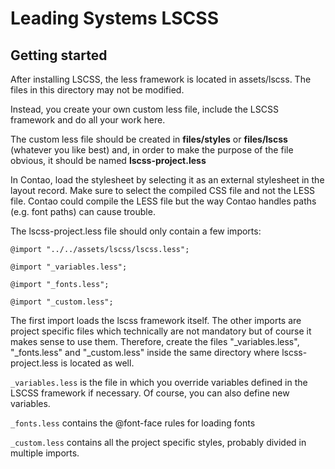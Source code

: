 # Leading Systems LSCSS

## Getting started
After installing LSCSS, the less framework is located in assets/lscss. The files in this directory may not be modified.

Instead, you create your own custom less file, include the LSCSS framework and do all your work here.

The custom less file should be created in **files/styles** or **files/lscss** (whatever you like best) and, in order to make
the purpose of the file obvious, it should be named **lscss-project.less**

In Contao, load the stylesheet by selecting it as an external stylesheet in the layout record. Make sure to select the
compiled CSS file and not the LESS file. Contao could compile the LESS file but the way Contao handles paths (e.g. font
paths) can cause trouble.

The lscss-project.less file should only contain a few imports:


```
@import "../../assets/lscss/lscss.less";

@import "_variables.less";

@import "_fonts.less";

@import "_custom.less";
```

The first import loads the lscss framework itself. The other imports are project specific files which technically are
not mandatory but of course it makes sense to use them. Therefore, create the files "_variables.less", "_fonts.less"
and "_custom.less" inside the same directory where lscss-project.less is located as well.

`_variables.less` is the file in which you override variables defined in the LSCSS framework if necessary. Of course,
you can also define new variables.

`_fonts.less` contains the @font-face rules for loading fonts

`_custom.less` contains all the project specific styles, probably divided in multiple imports.